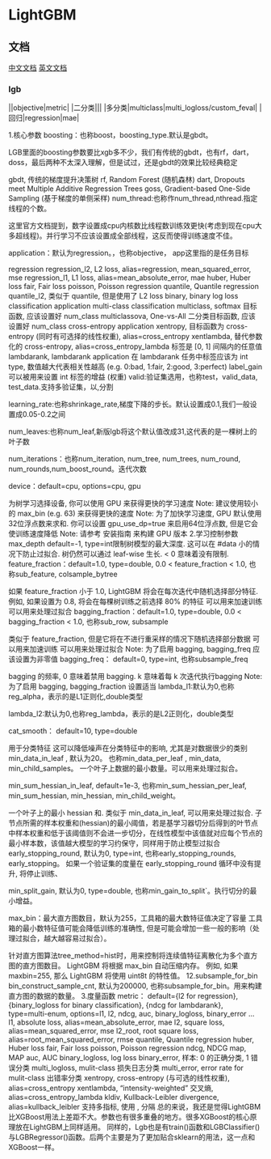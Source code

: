 # LightGBM

## 文档
[中文文档](https://lightgbm.apachecn.org/#/)
[英文文档](https://lightgbm.readthedocs.io/en/latest/)

### lgb
||objective|metric|
|二分类|||
|多分类|multiclass|multi_logloss/custom_feval|
|回归|regression|mae|

1.核心参数
boosting：也称boost，boosting_type.默认是gbdt。

LGB里面的boosting参数要比xgb多不少，我们有传统的gbdt，也有rf，dart，doss，最后两种不太深入理解，但是试过，还是gbdt的效果比较经典稳定

gbdt, 传统的梯度提升决策树
rf, Random Forest (随机森林)
dart, Dropouts meet Multiple Additive Regression Trees
goss, Gradient-based One-Side Sampling (基于梯度的单侧采样)
num_thread:也称作num_thread,nthread.指定线程的个数。

这里官方文档提到，数字设置成cpu内核数比线程数训练效更快(考虑到现在cpu大多超线程)。并行学习不应该设置成全部线程，这反而使得训练速度不佳。

application：默认为regression。，也称objective， app这里指的是任务目标

regression
regression_l2, L2 loss, alias=regression, mean_squared_error, mse
regression_l1, L1 loss, alias=mean_absolute_error, mae
huber, Huber loss
fair, Fair loss
poisson, Poisson regression
quantile, Quantile regression
quantile_l2, 类似于 quantile, 但是使用了 L2 loss
binary, binary log loss classification application
multi-class classification
multiclass, softmax 目标函数, 应该设置好 num_class
multiclassova, One-vs-All 二分类目标函数, 应该设置好 num_class
cross-entropy application
xentropy, 目标函数为 cross-entropy (同时有可选择的线性权重), alias=cross_entropy
xentlambda, 替代参数化的 cross-entropy, alias=cross_entropy_lambda
标签是 [0, 1] 间隔内的任意值
lambdarank, lambdarank application
在 lambdarank 任务中标签应该为 int type, 数值越大代表相关性越高 (e.g. 0:bad, 1:fair, 2:good, 3:perfect)
label_gain 可以被用来设置 int 标签的增益 (权重)
valid:验证集选用，也称test，valid_data, test_data.支持多验证集，以,分割

learning_rate:也称shrinkage_rate,梯度下降的步长。默认设置成0.1,我们一般设置成0.05-0.2之间

num_leaves:也称num_leaf,新版lgb将这个默认值改成31,这代表的是一棵树上的叶子数

num_iterations：也称num_iteration, num_tree, num_trees, num_round, num_rounds,num_boost_round。迭代次数

device：default=cpu, options=cpu, gpu

为树学习选择设备, 你可以使用 GPU 来获得更快的学习速度
Note: 建议使用较小的 max_bin (e.g. 63) 来获得更快的速度
Note: 为了加快学习速度, GPU 默认使用32位浮点数来求和. 你可以设置 gpu_use_dp=true 来启用64位浮点数, 但是它会使训练速度降低
Note: 请参考 安装指南 来构建 GPU 版本
2.学习控制参数
max_depth
default=-1, type=int限制树模型的最大深度. 这可以在 #data 小的情况下防止过拟合. 树仍然可以通过 leaf-wise 生长.
< 0 意味着没有限制.
feature_fraction：default=1.0, type=double, 0.0 < feature_fraction < 1.0, 也称sub_feature, colsample_bytree

如果 feature_fraction 小于 1.0, LightGBM 将会在每次迭代中随机选择部分特征. 例如, 如果设置为 0.8, 将会在每棵树训练之前选择 80% 的特征
可以用来加速训练
可以用来处理过拟合
bagging_fraction：default=1.0, type=double, 0.0 < bagging_fraction < 1.0, 也称sub_row, subsample

类似于 feature_fraction, 但是它将在不进行重采样的情况下随机选择部分数据
可以用来加速训练
可以用来处理过拟合
Note: 为了启用 bagging, bagging_freq 应该设置为非零值
bagging_freq： default=0, type=int, 也称subsample_freq

bagging 的频率, 0 意味着禁用 bagging. k 意味着每 k 次迭代执行bagging
Note: 为了启用 bagging, bagging_fraction 设置适当
lambda_l1:默认为0,也称reg_alpha，表示的是L1正则化,double类型

lambda_l2:默认为0,也称reg_lambda，表示的是L2正则化，double类型

cat_smooth： default=10, type=double

用于分类特征
这可以降低噪声在分类特征中的影响, 尤其是对数据很少的类别
min_data_in_leaf , 默认为20。 也称min_data_per_leaf , min_data, min_child_samples。
一个叶子上数据的最小数量。可以用来处理过拟合。

min_sum_hessian_in_leaf, default=1e-3, 也称min_sum_hessian_per_leaf, min_sum_hessian, min_hessian, min_child_weight。

一个叶子上的最小 hessian 和. 类似于 min_data_in_leaf, 可以用来处理过拟合.
子节点所需的样本权重和(hessian)的最小阈值，若是基学习器切分后得到的叶节点中样本权重和低于该阈值则不会进一步切分，在线性模型中该值就对应每个节点的最小样本数，该值越大模型的学习约保守，同样用于防止模型过拟合
early_stopping_round, 默认为0, type=int, 也称early_stopping_rounds, early_stopping。
如果一个验证集的度量在 early_stopping_round 循环中没有提升, 将停止训练、

min_split_gain, 默认为0, type=double, 也称min_gain_to_split`。执行切分的最小增益。

max_bin：最大直方图数目，默认为255，工具箱的最大数特征值决定了容量 工具箱的最小数特征值可能会降低训练的准确性, 但是可能会增加一些一般的影响（处理过拟合，越大越容易过拟合）。

针对直方图算法tree_method=hist时，用来控制将连续值特征离散化为多个直方图的直方图数目。
LightGBM 将根据 max_bin 自动压缩内存。 例如, 如果 maxbin=255, 那么 LightGBM 将使用 uint8t 的特性值。
12.subsample_for_bin
bin_construct_sample_cnt, 默认为200000, 也称subsample_for_bin。用来构建直方图的数据的数量。
3.度量函数
metric： default={l2 for regression}, {binary_logloss for binary classification}, {ndcg for lambdarank}, type=multi-enum, options=l1, l2, ndcg, auc, binary_logloss, binary_error …
l1, absolute loss, alias=mean_absolute_error, mae
l2, square loss, alias=mean_squared_error, mse
l2_root, root square loss, alias=root_mean_squared_error, rmse
quantile, Quantile regression
huber, Huber loss
fair, Fair loss
poisson, Poisson regression
ndcg, NDCG
map, MAP
auc, AUC
binary_logloss, log loss
binary_error, 样本: 0 的正确分类, 1 错误分类
multi_logloss, mulit-class 损失日志分类
multi_error, error rate for mulit-class 出错率分类
xentropy, cross-entropy (与可选的线性权重), alias=cross_entropy
xentlambda, “intensity-weighted” 交叉熵, alias=cross_entropy_lambda
kldiv, Kullback-Leibler divergence, alias=kullback_leibler
支持多指标, 使用 , 分隔
总的来说，我还是觉得LightGBM比XGBoost用法上差距不大。参数也有很多重叠的地方。很多XGBoost的核心原理放在LightGBM上同样适用。 同样的，Lgb也是有train()函数和LGBClassifier()与LGBRegressor()函数。后两个主要是为了更加贴合sklearn的用法，这一点和XGBoost一样。


